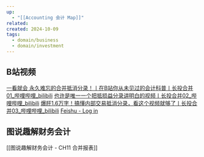 ```yaml
---
up:
  - "[[Accounting 会计 Map]]"
related: 
created: 2024-10-09
tags:
  - domain/business
  - domain/investment
---
```


## B站视频


[一看就会 永久难忘的合并抵消分录！丨在B站你从未见过的会计科普丨长投合并01\_哔哩哔哩\_bilibili](https://www.bilibili.com/video/BV1eg411Z7D5/?spm_id_from=333.337.search-card.all.click&vd_source=6d4ef5f8b8b73d69ea854cb9321a50ac)
[也许是唯一一个把抵损益分录讲明白的视频丨长投合并02\_哔哩哔哩\_bilibili](https://www.bilibili.com/video/BV13V4y1j7gX/?spm_id_from=333.999.0.0&vd_source=6d4ef5f8b8b73d69ea854cb9321a50ac)
[爆肝1.6万字！搞懂内部交易抵消分录，看这个视频就够了丨长投合并03\_哔哩哔哩\_bilibili](https://www.bilibili.com/video/BV1xU4y1e7oQ/?spm_id_from=333.999.0.0&vd_source=6d4ef5f8b8b73d69ea854cb9321a50ac)
[Feishu - Log in](https://rk7nrn34nu.feishu.cn/slides/OSgXsip5zlSVrDdmkkAcvZSInOh)


## 图说趣解财务会计

[[图说趣解财务会计 - CH11 合并报表]]